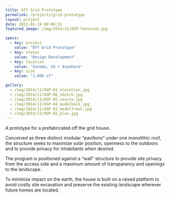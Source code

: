 ```yaml
---
title: Off Grid Prototype
permalink: /projects/grid-prototype
layout: project
date: 2013-01-19 00:00:31
featured_image: /img/2014/11/OGP-featured.jpg

specs:
  - key: project
    value: "Off Grid Prototype"
  - key: status
    value: "Design Development"
  - key: location
    value: "Sonoma, CA + Anywhere"
  - key: size
    value: "1,800 sf"

gallery:
  - /img/2014/11/OGP-01_elevation.jpg
  - /img/2014/11/OGP-06_sketch.jpg
  - /img/2014/11/OGP-05_source.jpg
  - /img/2014/11/OGP-04_modelback.jpg
  - /img/2014/11/OGP-03_modelfront.jpg
  - /img/2014/11/OGP-02_plan.jpg
---
```


A prototype for a prefabricated off the grid house.

Conceived as three distinct modular “pavilions” under one monolithic roof, the structure seeks to maximize solar position, openness to the outdoors and to provide privacy for inhabitants when desired.

The program is positioned against a “wall” structure to provide site privacy from the access side and a maximum amount of transparency and openings to the landscape.

To minimize impact on the earth, the house is built on a raised platform to avoid costly site excavation and preserve the existing landscape wherever future homes are located.
